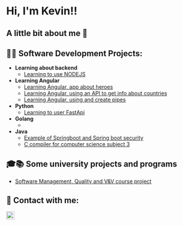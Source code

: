 <h1>Hi, I'm Kevin!!</h1>

<h2>A little bit about me 👀 </h2>

<h2>👨‍💻 Software Development Projects:</h2>

- <b>Learning about backend</b>
  - [Learning to use NODEJS](https://github.com/kJulianC/Aprendiendo-Node)
- <b>Learning Angular </b>
  - [Learning Angular, app about heroes](https://github.com/kJulianC/HeroesAngularApp)
  - [Learning Angular, using an API to get info about countries](https://github.com/kJulianC/BuscadorPaises)
  - [Learning Angular, using and create pipes](https://github.com/kJulianC/pipesAngular) 
- <b>Python</b>
  - [Learning to user FastApi](https://github.com/kJulianC/UsingFastAPI)
- <b>Golang</b>
  - []()
- <b>Java</b>
  - [Example of Springboot and Spring boot security](https://github.com/kJulianC/SpringEggLive)
  - [C compiler for computer science subject 3](https://github.com/kJulianC/Ccompiler)
<h2> 🎓📚 Some university projects and programs</h2>

- [Software Management, Quality and V&V course project](https://github.com/kJulianC/Rotonda)

<h2> 🤳 Contact with me:</h2>

[<img align="left" alt="KevinCulma | LinkedIn" width="22px" src="https://cdn.jsdelivr.net/npm/simple-icons@v3/icons/linkedin.svg" />][linkedin]

[linkedin]: www.linkedin.com/in/kevin-culma-culma

<!--
Here are some ideas to get you started:

- 🔭 I’m currently working on ...
- 🌱 I’m currently learning ...
- 👯 I’m looking to collaborate on ...
- 🤔 I’m looking for help with ...
- 💬 Ask me about ...
- 📫 How to reach me: ...
- 😄 Pronouns: ...
- ⚡ Fun fact: ...
-->
